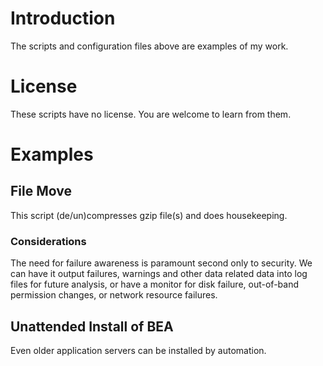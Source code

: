 # Introduction

The scripts and configuration files above are examples of my work.

# License

These scripts have no license.  You are welcome to learn from them.

# Examples

## File Move

This script (de/un)compresses gzip file(s) and does housekeeping.

### Considerations

The need for failure awareness is paramount second only to security.  We can have it output failures, warnings and other data related data into log files for future analysis, or have a monitor for disk failure, out-of-band permission changes, or network resource failures.

## Unattended Install of BEA

Even older application servers can be installed by automation.
